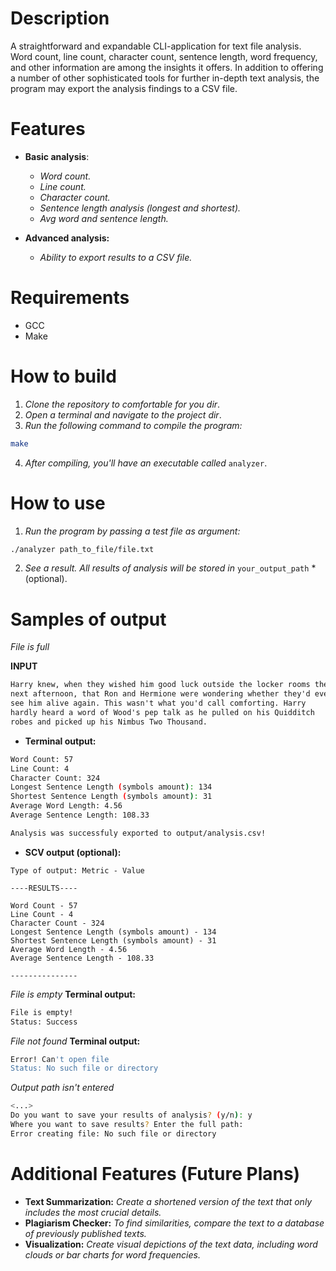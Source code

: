 # Description
A straightforward and expandable CLI-application for text file analysis. Word count, line count, character count, sentence length, word frequency, and other information are among the insights it offers. In addition to offering a number of other sophisticated tools for further in-depth text analysis, the program may export the analysis findings to a CSV file.

# Features
- **Basic analysis**: 
    - *Word count.*
    - *Line count.*
    - *Character count.*
    - *Sentence length analysis (longest and shortest).*
    - *Avg word and sentence length.*

- **Advanced analysis:**
    - *Ability to export results to a CSV file.*

# Requirements 
- GCC 
- Make

# How to build 
1. *Clone the repository to comfortable for you dir*.
2. *Open a terminal and navigate to the project dir*.
3. *Run the following command to compile the program:*
``` Bash
make
```
4. *After compiling, you'll have an executable called* `analyzer`. 

# How to use
1. *Run the program by passing a test file as argument:*
``` Bash
./analyzer path_to_file/file.txt
```
2. *See a result. All results of analysis will be stored in* `your_output_path` *(optional). 

# Samples of output
*File is full*

**INPUT**

``` data/sample.txt
Harry knew, when they wished him good luck outside the locker rooms the
next afternoon, that Ron and Hermione were wondering whether they'd ever
see him alive again. This wasn't what you'd call comforting. Harry
hardly heard a word of Wood's pep talk as he pulled on his Quidditch
robes and picked up his Nimbus Two Thousand.
```

- **Terminal output:**
``` Bash
Word Count: 57
Line Count: 4
Character Count: 324
Longest Sentence Length (symbols amount): 134
Shortest Sentence Length (symbols amount): 31
Average Word Length: 4.56
Average Sentence Length: 108.33

Analysis was successfuly exported to output/analysis.csv!
```

- **SCV output (optional):**
``` CSV
Type of output: Metric - Value

----RESULTS----

Word Count - 57
Line Count - 4
Character Count - 324
Longest Sentence Length (symbols amount) - 134
Shortest Sentence Length (symbols amount) - 31
Average Word Length - 4.56
Average Sentence Length - 108.33

---------------
```

*File is empty*
**Terminal output:**
``` Bash
File is empty!
Status: Success
```

*File not found*
**Terminal output:**
``` Bash
Error! Can't open file
Status: No such file or directory
```

*Output path isn't entered*
``` Bash
<...>
Do you want to save your results of analysis? (y/n): y
Where you want to save results? Enter the full path: 
Error creating file: No such file or directory
```

# Additional Features (Future Plans)
- **Text Summarization:** *Create a shortened version of the text that only includes the most crucial details.*
- **Plagiarism Checker:** *To find similarities, compare the text to a database of previously published texts.*
- **Visualization:** *Create visual depictions of the text data, including word clouds or bar charts for word frequencies.*
